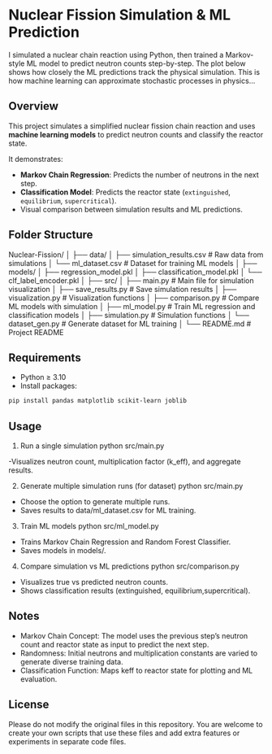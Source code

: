 # Nuclear Fission Simulation & ML Prediction

I simulated a nuclear chain reaction using Python, then trained a Markov-style ML model to predict neutron counts step-by-step. The plot below shows how closely the ML predictions track the physical simulation. This is how machine learning can approximate stochastic processes in physics...

## Overview
This project simulates a simplified nuclear fission chain reaction and uses **machine learning models** to predict neutron counts and classify the reactor state.  

It demonstrates:

- **Markov Chain Regression**: Predicts the number of neutrons in the next step.  
- **Classification Model**: Predicts the reactor state (`extinguished`, `equilibrium`, `supercritical`).  
- Visual comparison between simulation results and ML predictions.  


## Folder Structure

Nuclear-Fission/
│
├── data/
│   ├── simulation_results.csv   # Raw data from simulations
│   └── ml_dataset.csv           # Dataset for training ML models
│
├── models/
│   ├── regression_model.pkl
│   ├── classification_model.pkl
│   └── clf_label_encoder.pkl
│
├── src/
│   ├── main.py                  # Main file for simulation visualization
│   ├── save_results.py          # Save simulation results
│   ├── visualization.py         # Visualization functions
│   ├── comparison.py            # Compare ML models with simulation
│   ├── ml_model.py              # Train ML regression and classification models
│   ├── simulation.py            # Simulation functions
│   └── dataset_gen.py           # Generate dataset for ML training
│
└── README.md                    # Project README


## Requirements

- Python ≥ 3.10  
- Install packages:

```bash
pip install pandas matplotlib scikit-learn joblib
```


## Usage

1. Run a single simulation
python src/main.py

-Visualizes neutron count, multiplication factor (k_eff), and aggregate results.

2. Generate multiple simulation runs (for dataset)
python src/main.py

- Choose the option to generate multiple runs.
- Saves results to data/ml_dataset.csv for ML training.

3. Train ML models
python src/ml_model.py

- Trains Markov Chain Regression and Random Forest Classifier.
- Saves models in models/.

4. Compare simulation vs ML predictions 
python src/comparison.py

- Visualizes true vs predicted neutron counts.
- Shows classification results (extinguished, equilibrium,supercritical).

## Notes

- Markov Chain Concept: The model uses the previous step’s neutron count and reactor state as input to predict the next step.
- Randomness: Initial neutrons and multiplication constants are varied to generate diverse training data.
- Classification Function: Maps keff to reactor state for plotting and ML evaluation.

## License 

Please do not modify the original files in this repository.
You are welcome to create your own scripts that use these files 
and add extra features or experiments in separate code files.
